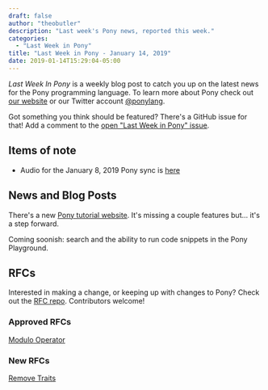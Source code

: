 ```yaml
---
draft: false
author: "theobutler"
description: "Last week's Pony news, reported this week."
categories:
  - "Last Week in Pony"
title: "Last Week in Pony - January 14, 2019"
date: 2019-01-14T15:29:04-05:00
---
```

_Last Week In Pony_ is a weekly blog post to catch you up on the latest news for the Pony programming language. To learn more about Pony check out [our website](https://ponylang.io) or our Twitter account [@ponylang](https://twitter.com/ponylang).

Got something you think should be featured? There's a GitHub issue for that! Add a comment to the [open "Last Week in Pony" issue](https://github.com/ponylang/ponylang.github.io/issues?q=is%3Aissue+is%3Aopen+label%3Alast-week-in-pony).
<!--more-->

## Items of note

- Audio for the January 8, 2019 Pony sync is [here](https://sync-recordings.ponylang.io/r/2019_01_08.m4a)

## News and Blog Posts

There's a new [Pony tutorial website](https://tutorial.ponylang.io). It's missing a couple features but... it's a step forward.

Coming soonish: search and the ability to run code snippets in the Pony Playground.

## RFCs

Interested in making a change, or keeping up with changes to Pony? Check out the [RFC repo](https://github.com/ponylang/rfcs). Contributors welcome!

### Approved RFCs

[Modulo Operator](https://github.com/ponylang/rfcs/blob/main/text/0061-modulo-operator.md)

### New RFCs

[Remove Traits](https://github.com/ponylang/rfcs/pull/138)
